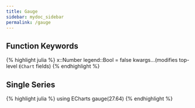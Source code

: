 ```yaml
---
title: Gauge
sidebar: mydoc_sidebar
permalink: /gauge
---
```

## Function Keywords
{% highlight julia %}
x::Number
legend::Bool = false
kwargs...(modifies top-level `EChart` fields)
{% endhighlight %}

## Single Series
{% highlight julia %}
using ECharts
gauge(27.64)
{% endhighlight %}

<div id="gaugep" style="height:400px;width:800px;"></div>
<script type="text/javascript">
    // Initialize after dom ready
    var myChart = echarts.init(document.getElementById("gaugep"));

    // Load data into the ECharts instance
    myChart.setOption({"toolbox":{"itemGap":15,"show":false,"x":"right","feature":{},"orient":"vertical","y":"center"},"title":{},"series":[{"data":[{"value":27.64}],"smooth":false,"type":"gauge"}],"backgroundColor":"rgba(0,0,0,0)"});
</script>
